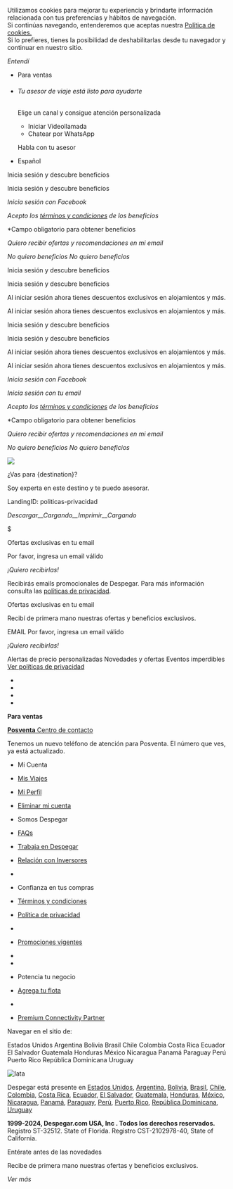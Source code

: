 Utilizamos cookies para mejorar tu experiencia y brindarte información relacionada con tus preferencias y hábitos de navegación.  
Si continúas navegando, entenderemos que aceptas nuestra [Política de cookies.](https://www.us.despegar.com/legales/politicas-de-privacidad)  
Si lo prefieres, tienes la posibilidad de deshabilitarlas desde tu navegador y continuar en nuestro sitio.

_Entendí_

[](https://www.us.despegar.com/)

* Para ventas
* ###### Tu asesor de viaje está listo para ayudarte
    
    Elige un canal y consigue atención personalizada
    
    * Iniciar Videollamada
    * Chatear por WhatsApp
    
    Habla con tu asesor
    

* Español

Inicia sesión y descubre beneficios

Inicia sesión y descubre beneficios

_Inicia sesión con Facebook_

 _Acepto los [términos y condiciones](https://www.us.despegar.com/legales/primeracompra-terminos-condiciones) de los beneficios_

\*Campo obligatorio para obtener beneficios

 _Quiero recibir ofertas y recomendaciones en mi email_

_No quiero beneficios_ _No quiero beneficios_

Inicia sesión y descubre beneficios

Inicia sesión y descubre beneficios

Al iniciar sesión ahora tienes descuentos exclusivos en alojamientos y más.

Al iniciar sesión ahora tienes descuentos exclusivos en alojamientos y más.

Inicia sesión y descubre beneficios

Inicia sesión y descubre beneficios

Al iniciar sesión ahora tienes descuentos exclusivos en alojamientos y más.

Al iniciar sesión ahora tienes descuentos exclusivos en alojamientos y más.

_Inicia sesión con Facebook_

_Inicia sesión con tu email_

 _Acepto los [términos y condiciones](https://www.us.despegar.com/legales/primeracompra-terminos-condiciones) de los beneficios_

\*Campo obligatorio para obtener beneficios

 _Quiero recibir ofertas y recomendaciones en mi email_

_No quiero beneficios_ _No quiero beneficios_

![](https://media.staticontent.com/media/pictures/d828265c-f1fa-4a48-be89-f1adbf577d6d/400x400?op=TRUNCATE)

¿Vas para {destination}?

Soy experta en este destino y te puedo asesorar.

LandingID: politicas-privacidad

_Descargar__Cargando__Imprimir__Cargando_

$

Ofertas exclusivas en tu email

  Por favor, ingresa un email válido

_¡Quiero recibirlas!_

Recibirás emails promocionales de Despegar. Para más información consulta las [políticas de privacidad](https://www.us.despegar.com/legales/politicas-de-privacidad).

Ofertas exclusivas en tu email

Recibí de primera mano nuestras ofertas y beneficios exclusivos.

EMAIL   Por favor, ingresa un email válido

_¡Quiero recibirlas!_

Alertas de precio personalizadas Novedades y ofertas Eventos imperdibles [Ver políticas de privacidad](https://www.us.despegar.com/legales/politicas-de-privacidad)

* [](https://www.facebook.com/DespegarUSA "facebook | Despegar")
* [](https://www.instagram.com/despegar/ "instagram | Despegar")
* [](https://twitter.com/DespegarUsa "twitter | Despegar")
* [](https://www.youtube.com/user/DespegarCom "youtube | Despegar")

**Para ventas**

[**Posventa** Centro de contacto](https://www.us.despegar.com/contacto?as_referer=shifu_footer)

Tenemos un nuevo teléfono de atención para Posventa. El número que ves, ya está actualizado.

* Mi Cuenta
* [Mis Viajes](https://www.us.despegar.com/me/bookings?as_referer=shifu_footer "Mis Viajes | Despegar")
* [Mi Perfil](https://www.us.despegar.com/me/account "Mi Perfil | Despegar")
* [Eliminar mi cuenta](https://www.us.despegar.com/me/account/delete-account "Eliminar mi cuenta")

* Somos Despegar
* [FAQs](https://www.us.despegar.com/ayuda "FAQs ")
* [Trabaja en Despegar](https://jobs.lever.co/despegar "Trabaja en Despegar | Despegar")
* [Relación con Inversores](https://investor.despegar.com/home/default.aspx "Relación con Inversores | Despegar")
* 

* Confianza en tus compras
* [Términos y condiciones](https://www.us.despegar.com/legales/terminos-y-condiciones "Términos y condiciones | Despegar")
* [Política de privacidad](https://www.us.despegar.com/legales/politicas-de-privacidad "Política de privacidad | Despegar")
* 
* [Promociones vigentes](https://www.us.despegar.com/promosvigentes "Promociones vigentes | Despegar")
* 
* 

* Potencia tu negocio
* [Agrega tu flota](https://www.us.despegar.com/cars/add-fleet "Agrega tu flota | Despegar")
* [](https://hoteldo.com/ " | Despegar")
* [Premium Connectivity Partner](https://www.us.despegar.com/informacion/partners "Premium Connectivity Partner | Despegar")

Navegar en el sitio de:

Estados Unidos Argentina Bolivia Brasil Chile Colombia Costa Rica Ecuador El Salvador Guatemala Honduras México Nicaragua Panamá Paraguay Perú Puerto Rico República Dominicana Uruguay

![Iata](//media.staticontent.com/media/pictures/d6068d49-5a7e-4b84-ba41-9f5fdfc32e4d/79x60/ "Iata")

Despegar está presente en [Estados Unidos](https://www.us.despegar.com/), [Argentina](https://www.despegar.com.ar/), [Bolivia](https://www.despegar.com.bo/), [Brasil](https://www.decolar.com/), [Chile](https://www.despegar.cl/), [Colombia](https://www.despegar.com.co/), [Costa Rica](https://www.despegar.co.cr/), [Ecuador](https://www.despegar.com.ec/), [El Salvador](https://www.despegar.com.sv/), [Guatemala](https://www.despegar.com.gt/), [Honduras](https://www.despegar.hn/), [México](https://www.despegar.com.mx/), [Nicaragua](https://www.despegar.com.ni/), [Panamá](https://www.despegar.com.pa/), [Paraguay](https://www.despegar.com.py/), [Perú](https://www.despegar.com.pe/), [Puerto Rico](https://www.despegar.com.pr/), [República Dominicana](https://www.despegar.com.do/), [Uruguay](https://www.despegar.com.uy/)

**1999-2024, Despegar.com USA, Inc . Todos los derechos reservados.** Registro ST-32512. State of Florida. Registro CST-2102978-40, State of California.

Entérate antes de las novedades

Recibe de primera mano nuestras ofertas y beneficios exclusivos.

_Ver más_